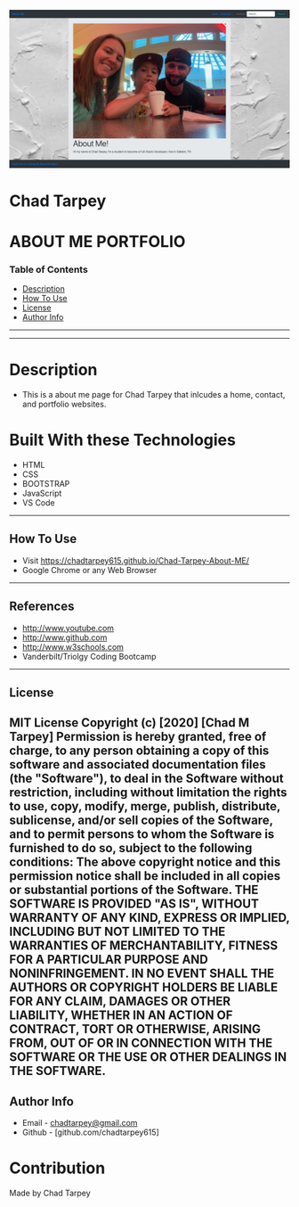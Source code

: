 ![project](./Assets/Images/chad'sabout-me.png)
# Chad Tarpey 

# ABOUT ME PORTFOLIO 

### Table of Contents
- [Description](#description)
- [How To Use](#how-to-use)
- [License](#license)
- [Author Info](#author-info)
---

---

# Description
* This is a about me page for Chad Tarpey that inlcudes a home, contact, and portfolio websites.

# Built With these Technologies
* HTML
* CSS
* BOOTSTRAP
* JavaScript
* VS Code



---
## How To Use
- Visit  https://chadtarpey615.github.io/Chad-Tarpey-About-ME/
- Google Chrome or any Web Browser
---

## References
- http://www.youtube.com
- http://www.github.com
- http://www.w3schools.com
- Vanderbilt/Triolgy Coding Bootcamp
---
## License
MIT License
Copyright (c) [2020] [Chad M Tarpey]
Permission is hereby granted, free of charge, to any person obtaining a copy
of this software and associated documentation files (the "Software"), to deal
in the Software without restriction, including without limitation the rights
to use, copy, modify, merge, publish, distribute, sublicense, and/or sell
copies of the Software, and to permit persons to whom the Software is
furnished to do so, subject to the following conditions:
The above copyright notice and this permission notice shall be included in all
copies or substantial portions of the Software.
THE SOFTWARE IS PROVIDED "AS IS", WITHOUT WARRANTY OF ANY KIND, EXPRESS OR
IMPLIED, INCLUDING BUT NOT LIMITED TO THE WARRANTIES OF MERCHANTABILITY,
FITNESS FOR A PARTICULAR PURPOSE AND NONINFRINGEMENT. IN NO EVENT SHALL THE
AUTHORS OR COPYRIGHT HOLDERS BE LIABLE FOR ANY CLAIM, DAMAGES OR OTHER
LIABILITY, WHETHER IN AN ACTION OF CONTRACT, TORT OR OTHERWISE, ARISING FROM,
OUT OF OR IN CONNECTION WITH THE SOFTWARE OR THE USE OR OTHER DEALINGS IN THE
SOFTWARE.
---
## Author Info
- Email - [chadtarpey@gmail.com](chadtarpey@gmail.com)
- Github - [github.com/chadtarpey615]


# Contribution

Made by Chad Tarpey








